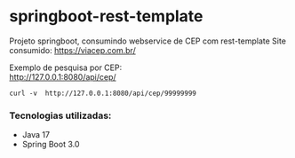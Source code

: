 # springboot-rest-template

Projeto springboot, consumindo webservice de CEP com rest-template
Site consumido: https://viacep.com.br/

Exemplo de pesquisa por CEP:  
http://127.0.0.1:8080/api/cep/
```
curl -v  http://127.0.0.1:8080/api/cep/99999999
```

### Tecnologias utilizadas:
- Java 17
- Spring Boot 3.0
